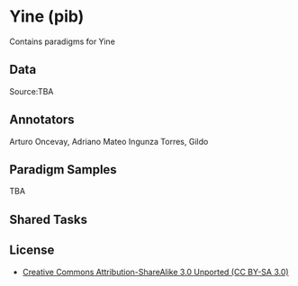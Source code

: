 # Yine (pib)

Contains paradigms for Yine

## Data

Source:TBA

## Annotators
Arturo Oncevay, Adriano Mateo Ingunza Torres, Gildo

## Paradigm Samples
TBA

## Shared Tasks


## License
- [Creative Commons Attribution-ShareAlike 3.0 Unported (CC BY-SA 3.0)](https://creativecommons.org/licenses/by-sa/3.0/)
